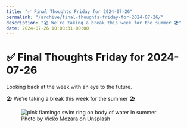 ```yaml
---
title: "✅ Final Thoughts Friday for 2024-07-26"
permalink: "/archive/final-thoughts-friday-for-2024-07-26/"
description: "🏖️ We’re taking a break this week for the summer 🏖️"
date: 2024-07-26 10:08:31+00:00
---
```


<!-- buttondown-editor-mode: plaintext --><h1><span style="color: rgb(0, 0, 0)">✅ </span>Final Thoughts Friday for 2024-07-26</h1><p>Looking back at the week with an eye to the future.</p><p>🏖️ <span>We’re taking a break this week for the summer 🏖️</span></p><figure><img src="https://images.unsplash.com/photo-1501426026826-31c667bdf23d?crop=entropy&amp;cs=tinysrgb&amp;fit=max&amp;fm=jpg&amp;ixid=M3w2Mjg2OTV8MHwxfHNlYXJjaHwxfHx2YWNhdGlvbnxlbnwwfHx8fDE3MjE3NzIzNDN8MA&amp;ixlib=rb-4.0.3&amp;q=80&amp;w=1080" alt="pink flamingo swim ring on body of water in summer" draggable="false" contenteditable="false"><figcaption>Photo by <a target="_blank" rel="noopener noreferrer nofollow" href="https://unsplash.com/@vicko?utm_source=Buttondown&amp;utm_medium=referral">Vicko Mozara</a> on <a target="_blank" rel="noopener noreferrer nofollow" href="https://unsplash.com/?utm_source=Buttondown&amp;utm_medium=referral">Unsplash</a></figcaption></figure>